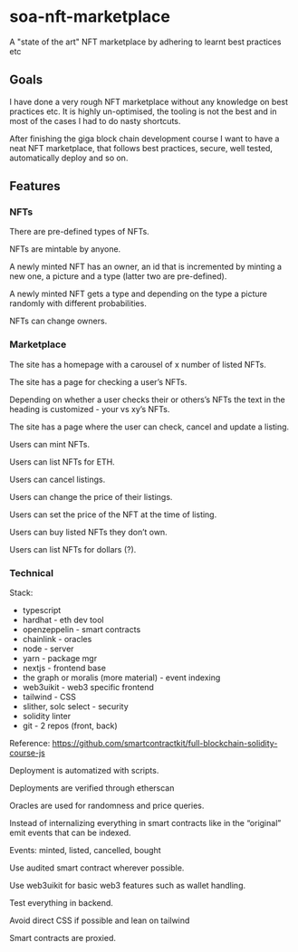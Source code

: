 # soa-nft-marketplace

A "state of the art" NFT marketplace by adhering to learnt best practices etc

## Goals

I have done a very rough NFT marketplace without any knowledge on best practices etc. It is highly un-optimised, the tooling is not the best and in most of the cases I had to do nasty shortcuts.

After finishing the giga block chain development course I want to have a neat NFT marketplace, that follows best practices, secure, well tested, automatically deploy and so on.

## Features

### NFTs

There are pre-defined types of NFTs.

NFTs are mintable by anyone.

A newly minted NFT has an owner, an id that is incremented by minting a new one, a picture and a type (latter two are pre-defined).

A newly minted NFT gets a type and depending on the type a picture randomly with different probabilities.

NFTs can change owners.

### Marketplace

The site has a homepage with a carousel of x number of listed NFTs.

The site has a page for checking a user’s NFTs.

Depending on whether a user checks their or others’s NFTs the text in the heading is customized - your vs xy’s NFTs.

The site has a page where the user can check, cancel and update a listing.

Users can mint NFTs.

Users can list NFTs for ETH.

Users can cancel listings.

Users can change the price of their listings.

Users can set the price of the NFT at the time of listing.

Users can buy listed NFTs they don’t own.

Users can list NFTs for dollars (?).

### Technical

Stack:

  - typescript
  - hardhat - eth dev tool
  - openzeppelin - smart contracts
  - chainlink - oracles
  - node - server
  - yarn - package mgr
  - nextjs - frontend base
  - the graph or moralis (more material) - event indexing
  - web3uikit - web3 specific frontend
  - tailwind - CSS
  - slither, solc select - security
  - solidity linter
  - git - 2 repos (front, back)

Reference: https://github.com/smartcontractkit/full-blockchain-solidity-course-js

Deployment is automatized with scripts.

Deployments are verified through etherscan

Oracles are used for randomness and price queries.

Instead of internalizing everything in smart contracts like in the “original” emit events that can be indexed.

Events: minted, listed, cancelled, bought

Use audited smart contract wherever possible.

Use web3uikit for basic web3 features such as wallet handling.

Test everything in backend.

Avoid direct CSS if possible and lean on tailwind

Smart contracts are proxied.
